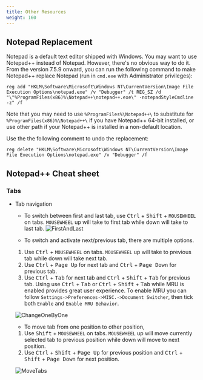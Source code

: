 ```yaml
---
title: Other Resources
weight: 160
---
```


## Notepad Replacement

Notepad is a default text editor shipped with Windows. You may want to use Notepad++ instead of Notepad. However, there's no obvious way to do it.
From the version 7.5.9 onward, you can run the following command to make Notepad++ replace Notepad (run in `cmd.exe` with Administrator privileges):

```batch
reg add "HKLM\Software\Microsoft\Windows NT\CurrentVersion\Image File Execution Options\notepad.exe" /v "Debugger" /t REG_SZ /d "\"%ProgramFiles(x86)%\Notepad++\notepad++.exe\" -notepadStyleCmdline -z" /f
```

Note that you may need to use `%ProgramFiles%\Notepad++\` to substitute for `%ProgramFiles(x86)%\Notepad++\` if you have Notepad++ 64-bit installed, or use other path if your Notepad++ is installed in a non-default location.

Use the the following comment to undo the replacement:

```batch
reg delete "HKLM\Software\Microsoft\Windows NT\CurrentVersion\Image File Execution Options\notepad.exe" /v "Debugger" /f
```

## Notepad++ Cheat sheet

### Tabs

- Tab navigation

  - To switch between first and last tab, use <kbd>Ctrl</kbd> + <kbd>Shift</kbd> + `MOUSEWHEEL` on tabs. `MOUSEWHEEL` up will take to first tab while down will take to last tab.
    ![FirstAndLast](https://user-images.githubusercontent.com/14791461/35479755-b37a09fc-0424-11e8-9a5c-905bf18b957e.gif)

  - To switch and activate next/previous tab, there are multiple options.

  1.  Use <kbd>Ctrl</kbd> + `MOUSEWHEEL` on tabs. `MOUSEWHEEL` up will take to previous tab while down will take next tab.
  2.  Use <kbd>Ctrl</kbd> + <kbd>Page Up</kbd> for next tab and <kbd>Ctrl</kbd> + <kbd>Page Down</kbd> for previous tab.
  3.  Use <kbd>Ctrl</kbd> + <kbd>Tab</kbd> for next tab and <kbd>Ctrl</kbd> + <kbd>Shift</kbd> + <kbd>Tab</kbd> for previous tab. Using use <kbd>Ctrl</kbd> + <kbd>Tab</kbd> or <kbd>Ctrl</kbd> + <kbd>Shift</kbd> + <kbd>Tab</kbd> while MRU is enabled provides great user experience. To enable MRU you can follow `Settings->Preferences->MISC.->Document Switcher`, then tick both `Enable` and `Enable MRU Behavior`.

  ![ChangeOneByOne](https://user-images.githubusercontent.com/14791461/66017375-31cc3680-e4f8-11e9-8e05-b93b7adc7981.gif)

  - To move tab from one position to other position,

  1.  Use <kbd>Shift</kbd> + `MOUSEWHEEL` on tabs. `MOUSEWHEEL` up will move currently selected tab to previous position while down will move to next position.
  2.  Use <kbd>Ctrl</kbd> + <kbd>Shift</kbd> + <kbd>Page Up</kbd> for previous position and <kbd>Ctrl</kbd> + <kbd>Shift</kbd> + <kbd>Page Down</kbd> for next position.

  ![MoveTabs](https://user-images.githubusercontent.com/14791461/66017596-1b72aa80-e4f9-11e9-9ff0-87632415bd91.gif)
